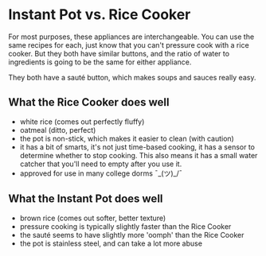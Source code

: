 # Instant Pot vs. Rice Cooker

For most purposes, these appliances are interchangeable. You can use the same
recipes for each, just know that you can't pressure cook with a rice cooker. But
they both have similar buttons, and the ratio of water to ingredients is going
to be the same for either appliance.

They both have a sauté button, which makes soups and sauces really easy.

## What the Rice Cooker does well

* white rice (comes out perfectly fluffy)
* oatmeal (ditto, perfect)
* the pot is non-stick, which makes it easier to clean (with caution)
* it has a bit of smarts, it's not just time-based cooking, it has a sensor to
determine whether to stop cooking. This also means it has a small water catcher
that you'll need to empty after you use it.
* approved for use in many college dorms ¯\_(ツ)_/¯

## What the Instant Pot does well

* brown rice (comes out softer, better texture)
* pressure cooking is typically slightly faster than the Rice Cooker
* the sauté seems to have slightly more 'oomph' than the Rice Cooker
* the pot is stainless steel, and can take a lot more abuse
